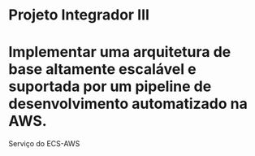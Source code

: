 # Projeto Integrador III
# Implementar uma arquitetura de base altamente escalável e suportada por um pipeline de desenvolvimento automatizado na AWS.
Serviço do ECS-AWS
